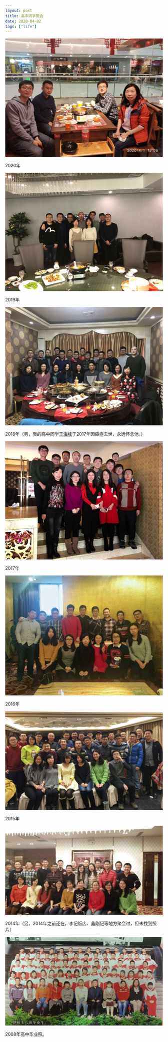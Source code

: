 ```yaml
---
layout: post
title: 高中同学聚会
date: 2020-04-02
tags: ["life"]
---
```


![](/images/highschool/2020.jpeg)

2020年

![](/images/highschool/2019.jpeg)

2019年

![](/images/highschool/2018.jpeg)

2018年（另，我的高中同学[王海峰](https://www.linkedin.com/in/haifeng-wang-46990b91/)于2017年因癌症去世，永远怀念他。）


![](/images/highschool/2017.jpeg)

2017年

![](/images/highschool/2016.jpeg)

2016年

![](/images/highschool/2015.jpeg)

2015年

![](/images/highschool/2014.jpeg)

2014年（另，2014年之前还在，李记饭店、鑫刚记等地方聚会过，但未找到照片）

![](/images/highschool/2008.jpeg)

2008年高中毕业照。